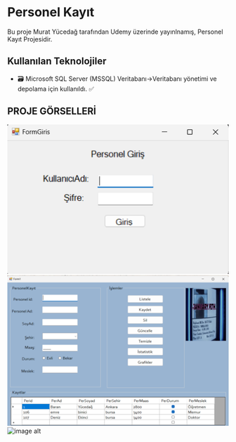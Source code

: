 # Personel Kayıt
Bu proje Murat Yücedağ  tarafından Udemy üzerinde yayınlnamış, Personel Kayıt Projesidir.
## Kullanılan Teknolojiler
- 🗃️ Microsoft SQL Server (MSSQL) Veritabanı->Veritabanı yönetimi ve depolama için kullanıldı. ✅

## PROJE GÖRSELLERİ
![image alt](https://github.com/yunusemrebinici/Personel_Kayit/blob/master/Giri%C5%9F.png?raw=true)
![image alt](https://github.com/yunusemrebinici/Personel_Kayit/blob/master/Personel%20Formu.png?raw=true)
![image alt](https://github.com/yunusemrebinici/Personel_Kayit/blob/master/%C4%B0statistik.png?raw=true)
